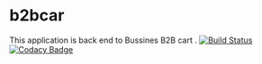 # b2bcar
This application is back end to  Bussines B2B cart .
[![Build Status](https://travis-ci.com/maxiplux/b2bcar.svg?branch=master)](https://travis-ci.com/maxiplux/b2bcar)
[![Codacy Badge](https://api.codacy.com/project/badge/Grade/dd3c3e11de854d499f832495f42df7e8)](https://www.codacy.com/app/maxiplux/b2bcar?utm_source=github.com&amp;utm_medium=referral&amp;utm_content=maxiplux/b2bcar&amp;utm_campaign=Badge_Grade)
